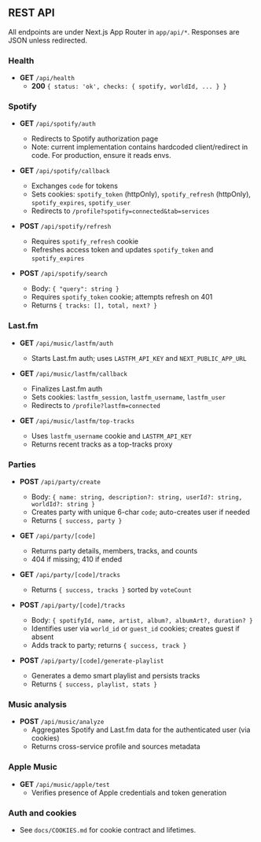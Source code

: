 ## REST API

All endpoints are under Next.js App Router in `app/api/*`. Responses are JSON unless redirected.

### Health
- **GET** `/api/health`
  - **200** `{ status: 'ok', checks: { spotify, worldId, ... } }`

### Spotify
- **GET** `/api/spotify/auth`
  - Redirects to Spotify authorization page
  - Note: current implementation contains hardcoded client/redirect in code. For production, ensure it reads envs.

- **GET** `/api/spotify/callback`
  - Exchanges `code` for tokens
  - Sets cookies: `spotify_token` (httpOnly), `spotify_refresh` (httpOnly), `spotify_expires`, `spotify_user`
  - Redirects to `/profile?spotify=connected&tab=services`

- **POST** `/api/spotify/refresh`
  - Requires `spotify_refresh` cookie
  - Refreshes access token and updates `spotify_token` and `spotify_expires`

- **POST** `/api/spotify/search`
  - Body: `{ "query": string }`
  - Requires `spotify_token` cookie; attempts refresh on 401
  - Returns `{ tracks: [], total, next? }`

### Last.fm
- **GET** `/api/music/lastfm/auth`
  - Starts Last.fm auth; uses `LASTFM_API_KEY` and `NEXT_PUBLIC_APP_URL`

- **GET** `/api/music/lastfm/callback`
  - Finalizes Last.fm auth
  - Sets cookies: `lastfm_session`, `lastfm_username`, `lastfm_user`
  - Redirects to `/profile?lastfm=connected`

- **GET** `/api/music/lastfm/top-tracks`
  - Uses `lastfm_username` cookie and `LASTFM_API_KEY`
  - Returns recent tracks as a top-tracks proxy

### Parties
- **POST** `/api/party/create`
  - Body: `{ name: string, description?: string, userId?: string, worldId?: string }`
  - Creates party with unique 6-char `code`; auto-creates user if needed
  - Returns `{ success, party }`

- **GET** `/api/party/[code]`
  - Returns party details, members, tracks, and counts
  - 404 if missing; 410 if ended

- **GET** `/api/party/[code]/tracks`
  - Returns `{ success, tracks }` sorted by `voteCount`

- **POST** `/api/party/[code]/tracks`
  - Body: `{ spotifyId, name, artist, album?, albumArt?, duration? }`
  - Identifies user via `world_id` or `guest_id` cookies; creates guest if absent
  - Adds track to party; returns `{ success, track }`

- **POST** `/api/party/[code]/generate-playlist`
  - Generates a demo smart playlist and persists tracks
  - Returns `{ success, playlist, stats }`

### Music analysis
- **POST** `/api/music/analyze`
  - Aggregates Spotify and Last.fm data for the authenticated user (via cookies)
  - Returns cross-service profile and sources metadata

### Apple Music
- **GET** `/api/music/apple/test`
  - Verifies presence of Apple credentials and token generation

### Auth and cookies
- See `docs/COOKIES.md` for cookie contract and lifetimes.
